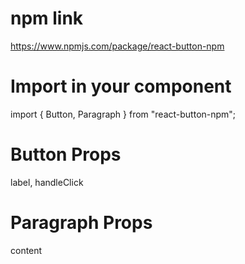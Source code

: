 # npm link
 https://www.npmjs.com/package/react-button-npm
 
# Import in your component
 import { Button, Paragraph } from "react-button-npm";
 
# Button Props
  label, handleClick
  
# Paragraph Props
  content
